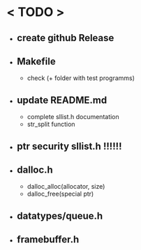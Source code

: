 # < TODO >

- ## create github Release

- ## Makefile
    - check (+ folder with test programms)

- ## update README.md
    - complete sllist.h documentation
    - str_split function

- ## ptr security sllist.h !!!!!!

- ## dalloc.h
    - dalloc_alloc(allocator, size)
    - dalloc_free(special ptr)

- ## datatypes/queue.h

- ## framebuffer.h

